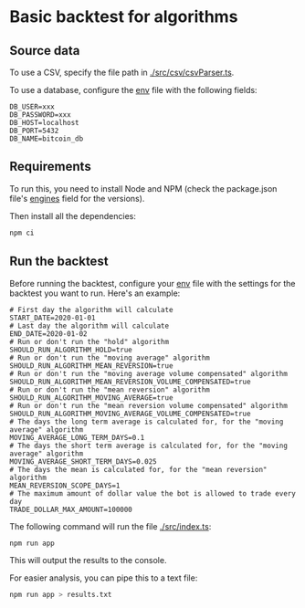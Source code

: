# Basic backtest for algorithms

## Source data

To use a CSV, specify the file path in [./src/csv/csvParser.ts](./src/csv/csvParser.ts#L8).

To use a database, configure the [env](./.env) file with the following fields:

```env
DB_USER=xxx
DB_PASSWORD=xxx
DB_HOST=localhost
DB_PORT=5432
DB_NAME=bitcoin_db
```

## Requirements

To run this, you need to install Node and NPM (check the package.json file's [engines](./package.json#L7) field for the versions).

Then install all the dependencies:

```sh
npm ci
```

## Run the backtest

Before running the backtest, configure your [env](./.env) file with the settings for the backtest you want to run. Here's an example:

```env
# First day the algorithm will calculate
START_DATE=2020-01-01
# Last day the algorithm will calculate
END_DATE=2020-01-02
# Run or don't run the "hold" algorithm
SHOULD_RUN_ALGORITHM_HOLD=true
# Run or don't run the "moving average" algorithm
SHOULD_RUN_ALGORITHM_MEAN_REVERSION=true
# Run or don't run the "moving average volume compensated" algorithm
SHOULD_RUN_ALGORITHM_MEAN_REVERSION_VOLUME_COMPENSATED=true
# Run or don't run the "mean reversion" algorithm
SHOULD_RUN_ALGORITHM_MOVING_AVERAGE=true
# Run or don't run the "mean reversion volume compensated" algorithm
SHOULD_RUN_ALGORITHM_MOVING_AVERAGE_VOLUME_COMPENSATED=true
# The days the long term average is calculated for, for the "moving average" algorithm
MOVING_AVERAGE_LONG_TERM_DAYS=0.1
# The days the short term average is calculated for, for the "moving average" algorithm
MOVING_AVERAGE_SHORT_TERM_DAYS=0.025
# The days the mean is calculated for, for the "mean reversion" algorithm
MEAN_REVERSION_SCOPE_DAYS=1
# The maximum amount of dollar value the bot is allowed to trade every day
TRADE_DOLLAR_MAX_AMOUNT=100000
```

The following command will run the file [./src/index.ts](./src/index.ts):

```sh
npm run app
```

This will output the results to the console.

For easier analysis, you can pipe this to a text file:

```sh
npm run app > results.txt
```
